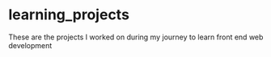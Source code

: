 # learning_projects
These are the projects I worked on during my journey to learn front end web development
